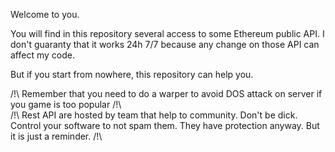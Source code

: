 Welcome to you.

You will find in this repository several access to some Ethereum public API.
I don't guaranty that it works 24h 7/7 because any change on those API can affect my code.

But if you start from nowhere, this repository can help you.

/!\ Remember that you need to do a warper to avoid DOS attack on server if you game is too popular /!\   
/!\ Rest API are hosted by team that help to community. Don't be dick. Control your software to not spam them. They have protection anyway. But it is just a reminder. /!\   
